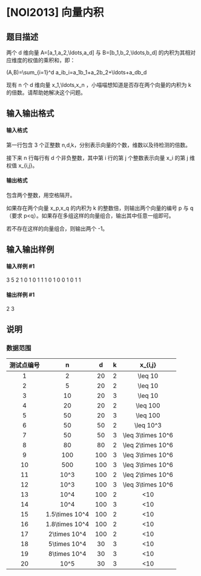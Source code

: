 
# [NOI2013] 向量内积
## 题目描述
两个 d 维向量 A=[a_1,a_2,\ldots,a_d] 与 B=[b_1,b_2,\ldots,b_d] 的内积为其相对应维度的权值的乘积和，即：

(A,B)=\sum_{i=1}^d a_ib_i=a_1b_1+a_2b_2+\ldots+a_db_d

现有 n 个 d 维向量 x_1,\ldots,x_n ，小喵喵想知道是否存在两个向量的内积为 k 的倍数。请帮助她解决这个问题。

## 输入输出格式
#### 输入格式

第一行包含 3 个正整数 n,d,k，分别表示向量的个数，维数以及待检测的倍数。

接下来 n 行每行有 d 个非负整数，其中第 i 行的第 j 个整数表示向量 x_i 的第 j 维权值 x_{i,j}。

#### 输出格式

包含两个整数，用空格隔开。

如果存在两个向量 x_p,x_q 的内积为 k 的整数倍，则输出两个向量的编号 p 与 q（要求 p&lt;q）。如果存在多组这样的向量组合，输出其中任意一组即可。

若不存在这样的向量组合，则输出两个 -1。

## 输入输出样例
#### 输入样例 #1
3 5 2 
1 0 1 0 1 
1 1 0 1 0 
0 1 0 1 1

#### 输出样例 #1
2 3

## 说明
### 数据范围

| 测试点编号 | n | d | k | x_{i,j} |
| :----------: | :----------: | :----------: | :----------: | :----------: |
| 1 | 2 | 20 | 2 | \leq 10 |
| 2 | 5 | 20 | 2 | \leq 10 |
| 3 | 10 | 20 | 3 | \leq 10 |
| 4 | 20 | 20 | 2 | \leq 100 |
| 5 | 50 | 20 | 3 | \leq 100 |
| 6 | 50 | 50 | 2 | \leq 10^3 |
| 7 | 50 | 50 | 3 | \leq 3\times 10^6  |
| 8 | 80 | 80 | 2 | \leq 2\times 10^6  |
| 9 | 100 | 100 | 3 | \leq 3\times 10^6  |
| 10 | 500 | 100 | 3 | \leq 3\times 10^6 |
| 11 | 10^3 | 100 | 2 | \leq 2\times 10^6 |
| 12 | 10^3 | 100 | 3 | \leq 3\times 10^6 |
| 13 | 10^4 | 100 | 2 | &lt;10 |
| 14 | 10^4 | 100 | 3 | &lt;10 |
| 15 | 1.5\times 10^4 | 100 | 2 | &lt;10 |
| 16 | 1.8\times 10^4 | 100 | 2 | &lt;10 |
| 17 | 2\times 10^4 | 100 | 2 | &lt;10 |
| 18 | 5\times 10^4 | 30 | 3 | &lt;10 |
| 19 | 8\times 10^4 | 30 | 3 | &lt;10 |
| 20 | 10^5 | 30 | 3 | &lt;10 |
